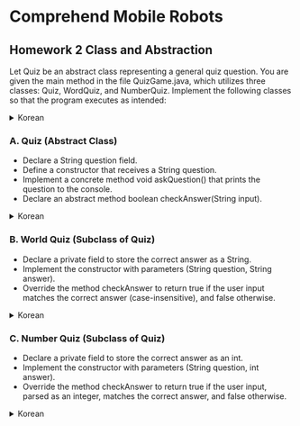 # Comprehend Mobile Robots
## Homework 2 Class and Abstraction

Let Quiz be an abstract class representing a general quiz question.
You are given the main method in the file QuizGame.java, which utilizes three classes:
Quiz, WordQuiz, and NumberQuiz. Implement the following classes so that the program
executes as intended:

<details>
<summary>Korean</summary>
<div markdown="1">

Quiz를 일반적인 퀴즈 문제를 나타내는 추상 클래스라고 합시다. QuizGame.java 파일에는 세 개의 클래스를 활용하는 메인 메서드가 있습니다: Quiz, WordQuiz, NumberQuiz입니다. 다음 클래스를 구현하여
프로그램이 의도한 대로 실행되도록 합니다.

</div>
</details>


### A. Quiz (Abstract Class)
- Declare a String question field.
- Define a constructor that receives a String question.
- Implement a concrete method void askQuestion() that prints the question to the
console.
- Declare an abstract method boolean checkAnswer(String input).

<details>
<summary>Korean</summary>
<div markdown="1">

- 문자열 문제 필드를 선언한다.
- String 질문을 받는 생성자를 정의한다.
- 질문을 콘솔에 출력하는 구체적인 메서드 void askQuestion()을 구현한다.
- 추상 메서드 boolean checkAnswer(String input)를 선언한다.

</div>
</details>

### B. World Quiz (Subclass of Quiz)
- Declare a private field to store the correct answer as a String.
- Implement the constructor with parameters (String question, String answer).
- Override the method checkAnswer to return true if the user input matches the
correct answer (case-insensitive), and false otherwise.


<details>
<summary>Korean</summary>
<div markdown="1">

- 정답을 문자열로 저장할 비공개 필드를 선언한다.
- 매개변수(문자열 질문, 문자열 답변)로 생성자를 구현한다.
- 사용자 입력이 정답과 일치하면 참을 반환하고(대소문자 구분 없음) 그렇지 않으면 거짓을 반환하도록 checkAnswer 메서드를 재정의한다.

</div>
</details>

### C. Number Quiz (Subclass of Quiz)
- Declare a private field to store the correct answer as an int.
- Implement the constructor with parameters (String question, int answer).
- Override the method checkAnswer to return true if the user input, parsed as an
integer, matches the correct answer, and false otherwise.


<details>
<summary>Korean</summary>
<div markdown="1">

- 정답을 정수로 저장하는 비공개 필드를 선언한다.
- 매개변수(문자열 질문, 정답)를 사용하여 생성자를 구현한다.
- 정수로 파싱된 사용자 입력이 정답과 일치하면 참을 반환하고, 그렇지 않으면 거짓을 반환하도록 checkAnswer 메서드를 재정의한다.

</div>
</details>